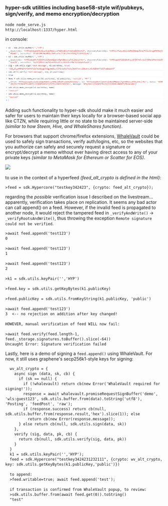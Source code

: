 ### hyper-sdk utilities including base58-style wif/pubkeys, sign/verify, and memo encryption/decryption

```
node node_serve.js
http://localhost:1337/hyper.html
```

in console:

<img src="https://github.com/alexpmorris/hyper/blob/main/hyper-utils.png">

Adding such functionality to hyper-sdk should make it much easier and safer for users to maintain their keys locally for a browser-based social app like CTZN, while requiring little or no state to be maintained server-side *(similar to how Steem, Hive, and WhaleShares function)*.

For browsers that support chrome/firefox extensions, <a href="https://chrome.google.com/webstore/detail/whalevault/hcoigoaekhfajcoingnngmfjdidhmdon?hl=en">WhaleVault</a> could be used to safely sign transactions, verify auth/logins, etc, so the websites that you authorize can safely and securely request a signature or encrypt/decrypt a memo without ever having direct access to any of your private keys *(similar to MetaMask for Ethereum or Scatter for EOS)*.

<img src="https://lh3.googleusercontent.com/C4XeuyHr5DcnToQT0770_Yu7DVm35yBAD22CuvQHS7JJQzw937s9yDMcFQ9fPasq4DzbdI09PONXZFCkwAiO8p_IYEs=w640-h400-e365-rj-sc0x00ffffff">

to use in the context of a hyperfeed *(feed_alt_crypto is defined in the html)*:

```
>feed = sdk.Hypercore("testkey342423", {crypto: feed_alt_crypto});
```

regarding the *possible* verification issue I described on the livestream... apparently, verification takes place on replication. It seems any bad actor can call append() on a feed. However, if the invalid feed is propagated to another node, it would reject the tampered feed in `_verifyAndWrite()`  -> `_verifyRootsAndWrite()`, thus throwing the exception `Remote signature could not be verified`.

```
>await feed.append('test123')
0

>await feed.append('test123')
1

>await feed.append('test123')
2

>k1 = sdk.utils.keyPair('','HYP')

>feed.key = sdk.utils.getKeyBytes(k1.publicKey)

>feed.publicKey = sdk.utils.fromKeyString(k1.publicKey, 'public')

>await feed.append('test123')
3  <-- no rejection on addition after key changed!

HOWEVER, manual verification of feed WILL now fail:

>await feed.verify(feed.length-1, feed._storage.signatures.toBuffer().slice(-64))
Uncaught Error: Signature verification failed
```

Lastly, here is a demo of signing a `feed.append()` using WhaleVault. 
For now, it still uses graphene's secp256k1-style keys for signing:

```
  wv_alt_crypto = {
    async sign (data, sk, cb) {
      if (sk == null) {
        if (!whalevault) return cb(new Error('WhaleVault required for signing!'));
        response = await whalevault.promiseRequestSignBuffer('demo', 'wls:guest123', sdk.utils.buffer.from(data).toString('utf8'), 'Posting', 'feedPost', 'raw');
        if (response.success) return cb(null, sdk.utils.buffer.from(response.result,'hex').slice(1)); else
          return cb(new Error(response.message));
      } else return cb(null, sdk.utils.sign(data, sk))
    },
    verify (sig, data, pk, cb) {
      return cb(null, sdk.utils.verify(sig, data, pk))
    }
  }
  k1 = sdk.utils.keyPair('','HYP');
  feed = sdk.Hypercore("testkey3424231232111", {crypto: wv_alt_crypto, key: sdk.utils.getKeyBytes(k1.publicKey,'public')})
  
  to append:
  >feed.writable=true; await feed.append('test');
  
  if transaction is confirmed from WhaleVault popup, to review:
  >sdk.utils.buffer.from(await feed.get(0)).toString()
  "test"
  
```
